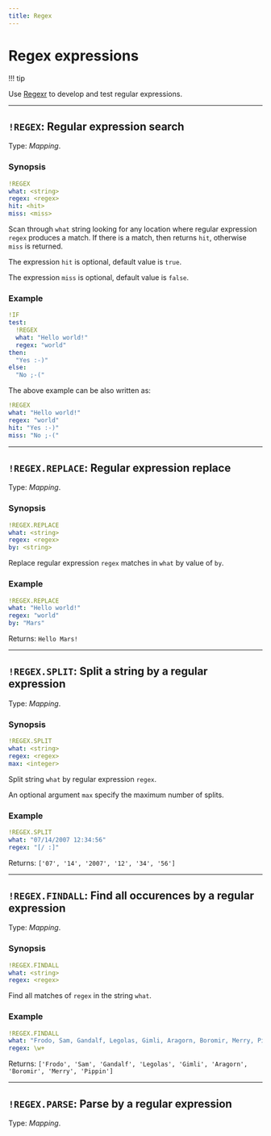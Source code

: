 ```yaml
---
title: Regex
---
```


# Regex expressions


!!! tip

  Use [Regexr](https://regexr.com) to develop and test regular expressions.

--- 

## `!REGEX`: Regular expression search  

Type: _Mapping_.

### Synopsis

```yaml
!REGEX
what: <string>
regex: <regex>
hit: <hit>
miss: <miss>
```

Scan through `what` string looking for any location where regular expression `regex` produces a match.
If there is a match, then returns `hit`, otherwise `miss` is returned.
  
The expression `hit` is optional, default value is `true`.
  
The expression `miss` is optional, default value is `false`.


### Example

```yaml
!IF
test:
  !REGEX
  what: "Hello world!"
  regex: "world"
then:
  "Yes :-)"
else:
  "No ;-("
```

The above example can be also written as:
  
```yaml
!REGEX
what: "Hello world!"
regex: "world"
hit: "Yes :-)"
miss: "No ;-("
```

--- 

## `!REGEX.REPLACE`: Regular expression replace  

Type: _Mapping_.

### Synopsis

```yaml
!REGEX.REPLACE
what: <string>
regex: <regex>
by: <string>
```

Replace regular expression `regex` matches in `what` by value of `by`.


### Example

```yaml
!REGEX.REPLACE
what: "Hello world!"
regex: "world"
by: "Mars"
```

Returns: `Hello Mars!`

--- 

## `!REGEX.SPLIT`: Split a string by a regular expression  

Type: _Mapping_.

### Synopsis

```yaml
!REGEX.SPLIT
what: <string>
regex: <regex>
max: <integer>
```

Split string `what` by regular expression `regex`.

An optional argument `max` specify the maximum number of splits.


### Example

```yaml
!REGEX.SPLIT
what: "07/14/2007 12:34:56"
regex: "[/ :]"
```

Returns: `['07', '14', '2007', '12', '34', '56']`

--- 

## `!REGEX.FINDALL`: Find all occurences by a regular expression  

Type: _Mapping_.

### Synopsis

```yaml
!REGEX.FINDALL
what: <string>
regex: <regex>
```

Find all matches of `regex` in the string `what`.

### Example

```yaml
!REGEX.FINDALL
what: "Frodo, Sam, Gandalf, Legolas, Gimli, Aragorn, Boromir, Merry, Pippin"
regex: \w+
```

Returns: `['Frodo', 'Sam', 'Gandalf', 'Legolas', 'Gimli', 'Aragorn', 'Boromir', 'Merry', 'Pippin']`

---

## `!REGEX.PARSE`: Parse by a regular expression 

Type: _Mapping_.

